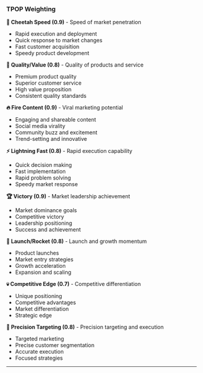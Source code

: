 ### TPOP Weighting

**🐆 Cheetah Speed (0.9)** - Speed of market penetration

- Rapid execution and deployment
- Quick response to market changes
- Fast customer acquisition
- Speedy product development

**💎 Quality/Value (0.8)** - Quality of products and service

- Premium product quality
- Superior customer service
- High value proposition
- Consistent quality standards

**🔥 Fire Content (0.9)** - Viral marketing potential

- Engaging and shareable content
- Social media virality
- Community buzz and excitement
- Trend-setting and innovative

**⚡ Lightning Fast (0.8)** - Rapid execution capability

- Quick decision making
- Fast implementation
- Rapid problem solving
- Speedy market response

**🏆 Victory (0.9)** - Market leadership achievement

- Market dominance goals
- Competitive victory
- Leadership positioning
- Success and achievement

**🚀 Launch/Rocket (0.8)** - Launch and growth momentum

- Product launches
- Market entry strategies
- Growth acceleration
- Expansion and scaling

**💀 Competitive Edge (0.7)** - Competitive differentiation

- Unique positioning
- Competitive advantages
- Market differentiation
- Strategic edge

**🎯 Precision Targeting (0.8)** - Precision targeting and execution

- Targeted marketing
- Precise customer segmentation
- Accurate execution
- Focused strategies

---
